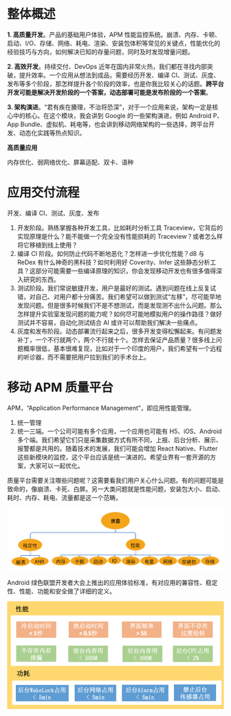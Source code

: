 # 整体概述

**1. 高质量开发**。产品的基础用户体验，APM 性能监控系统。崩溃、内存、卡顿、启动、I/O、存储、网络、耗电、渲染、安装包体积等常见的关键点，性能优化的经验技巧与方向，如何解决已知的存量问题，同时及时发现增量问题。

**2. 高效开发**。持续交付、DevOps 近年在国内非常火热，我们都在寻找内部突破，提升效率。一个应用从想法到成品，需要经历开发、编译 CI、测试、灰度、发布等多个阶段，那怎样提升各个阶段的效率，也是你我比较关心的话题。**跨平台开发可能是解决开发阶段的一个答案，动态部署可能是发布阶段的一个答案**。

**3. 架构演进**。“君有疾在腠理，不治将恐深”，对于一个应用来说，架构一定是核心中的核心。在这个模块，我会讲到 Google 的一些架构演进，例如 Android P、App Bundle、虚拟机、耗电等，也会讲到移动网络架构的一些选择，跨平台开发、动态化实践等热点知识。



**高质量应用**

内存优化、弱网络优化、屏幕适配、双卡、语种



# 应用交付流程

开发、编译 CI、测试、灰度、发布

1. 开发阶段。熟练掌握各种开发工具，比如耗时分析工具 Traceview，它背后的实现原理是什么？能不能做一个完全没有性能损耗的 Traceview？或者怎么样将它移植到线上使用？
2. 编译 CI 阶段。如何防止代码不断地恶化？怎样进一步优化性能？d8 与 ReDex 有什么神奇的黑科技？如何利用好 Coverity、Infer 这些静态分析工具？这部分可能需要一些编译原理的知识，你会发现移动开发也有很多值得深入研究的东西。
3. 测试阶段。我们常说敏捷开发，用户是最好的测试。遇到问题在线上反复试错，对自己、对用户都十分痛苦。我们希望可以做到测试“左移”，尽可能早地发现问题。但是很多时候我们不是不想测试，而是发现测不出什么问题。那么怎样提升实验室发现问题的能力呢？如何尽可能地模拟用户的操作路径？做好测试并不容易，自动化测试结合 AI 或许可以帮助我们解决一些痛点。
4. 灰度和发布阶段。动态部署流行起来之后，很多开发变得松懈起来。有问题发补丁，一个不行就两个，两个不行就十个。怎样去保证产品质量？很多线上问题概率很低，基本很难复现，比如对于一个印度的用户，我们希望有一个远程的听诊器，而不需要把用户拉到我们的手术台上。



# 移动 APM 质量平台

APM，“Application Performance Management”，即应用性能管理。

1. 统一管理
2. 统一三端。一个公司可能有多个应用，一个应用也可能有 H5、iOS、Android 多个端。我们希望它们只是采集数据方式有所不同，上报、后台分析、展示、报警都是共用的。随着技术的发展，我们可能会增加 React Native、Flutter 这些新模块的监控，这个平台应该是统一演进的。希望业界有一套开源的方案，大家可以一起优化。

质量平台需要关注哪些问题呢？这需要看我们用户关心什么问题。有的问题可能是致命的，像崩溃、卡死、白屏。另一大类问题就是性能问题，安装包大小、启动、耗时、内存、耗电、流量都是这一个范畴。

![quality](assets/quality.png)

Android 绿色联盟开发者大会上推出的应用体验标准，有对应用的兼容性、稳定性、性能、功能和安全做了详细的定义。

![performance-standard](assets/performance-standard.png)






